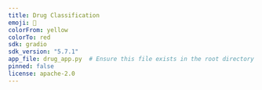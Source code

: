 ```yaml
---
title: Drug Classification
emoji: 💊
colorFrom: yellow
colorTo: red
sdk: gradio
sdk_version: "5.7.1"
app_file: drug_app.py  # Ensure this file exists in the root directory
pinned: false
license: apache-2.0
---
```


